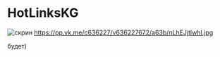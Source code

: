 # HotLinksKG

![скрин](https://pp.vk.me/c636227/v636227672/a63b/nLhEJjtlwhI.jpg "Дополнительное описание")
https://pp.vk.me/c636227/v636227672/a63b/nLhEJjtlwhI.jpg

будет)
